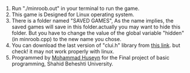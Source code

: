 1. Run "./minroob.out" in your terminal to run the game.
2. This game is Designed for Linux operating system.
3. There is a folder named "SAVED GAMES", As the name implies, the saved games will save in this folder.actually you may want to hide this folder. But you have to change the value of the global variable "hidden" (in minroob.cpp) to the new name you chose.
4. You can download the last version of "clui.h" library from [this link](https://github.com/SBU-CE/clui). but check! it may not work properly with linux.
5. Programmed by [Mohammad Huseyn](https://github.com/MohammadHuseyn) for the Final project of basic programming, Shahid Beheshti University.

